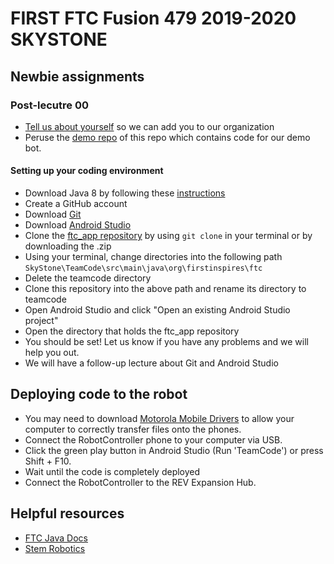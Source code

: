 # FIRST FTC Fusion 479 2019-2020 SKYSTONE

## Newbie assignments 
### Post-lecutre 00
- [Tell us about yourself](https://github.com/fusion479/skystone/issues/4) so we can add you to our organization 
- Peruse the [demo repo](https://github.com/fusion479/demobot) of this repo which contains code for our demo bot.
#### Setting up your coding environment 
- Download Java 8 by following these [instructions](https://dojo.stuycs.org/resources/software_installation_and_tips/installation_instructions/programming_languages/installing_jdk.html)
- Create a GitHub account
- Download [Git](https://git-scm.com/downloads)
- Download [Android Studio](https://developer.android.com/studio)
- Clone the [ftc_app repository](https://github.com/FIRST-Tech-Challenge/SkyStone) by using `git clone` in your terminal or by downloading the .zip  
- Using your terminal, change directories into the following path `SkyStone\TeamCode\src\main\java\org\firstinspires\ftc`
- Delete the teamcode directory
- Clone this repository into the above path and rename its directory to teamcode
- Open Android Studio and click "Open an existing Android Studio project"
- Open the directory that holds the ftc_app repository
- You should be set! Let us know if you have any problems and we will help you out.
- We will have a follow-up lecture about Git and Android Studio

## Deploying code to the robot
- You may need to download [Motorola Mobile Drivers](https://support.motorola.com/us/en/solution/MS88481) to allow your computer to correctly transfer files onto the phones.
- Connect the RobotController phone to your computer via USB.
- Click the green play button in Android Studio (Run 'TeamCode') or press Shift + F10.
- Wait until the code is completely deployed
- Connect the RobotController to the REV Expansion Hub. 

## Helpful resources 
- [FTC Java Docs](https://ftctechnh.github.io/ftc_app/doc/javadoc/index.html)
- [Stem Robotics](https://stemrobotics.cs.pdx.edu/)

